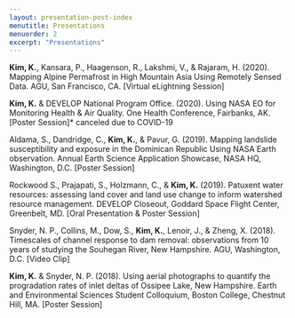 ```yaml
---
layout: presentation-post-index
menutitle: Presentations
menuorder: 2
excerpt: "Presentations"
---
```



__Kim, K.__, Kansara, P., Haagenson, R., Lakshmi, V., & Rajaram, H. (2020). Mapping Alpine Permafrost in High Mountain Asia Using Remotely Sensed Data. AGU, San Francisco, CA. [Virtual eLightning Session]

__Kim, K.__ & DEVELOP National Program Office. (2020). Using NASA EO for Monitoring Health & Air Quality. One Health Conference, Fairbanks, AK. [Poster Session]* canceled due to COVID-19

Aldama, S., Dandridge, C., __Kim, K.__, & Pavur, G. (2019). Mapping landslide susceptibility and exposure in the Dominican Republic Using NASA Earth observation. Annual Earth Science Application Showcase, NASA HQ, Washington, D.C. [Poster Session]

Rockwood S., Prajapati, S., Holzmann, C., & __Kim, K.__ (2019). Patuxent water resources: assessing land cover and land use change to inform watershed resource management. DEVELOP Closeout, Goddard Space Flight Center, Greenbelt, MD. [Oral Presentation & Poster Session]

Snyder, N. P., Collins, M., Dow, S., __Kim, K.__, Lenoir, J., & Zheng, X. (2018). Timescales of channel response to dam removal: observations from 10 years of studying the Souhegan River, New Hampshire. AGU, Washington, D.C. [Video Clip]

__Kim, K.__ & Snyder, N. P. (2018). Using aerial photographs to quantify the progradation rates of inlet deltas of Ossipee Lake, New Hampshire. Earth and Environmental Sciences Student Colloquium, Boston College, Chestnut Hill, MA. [Poster Session]
